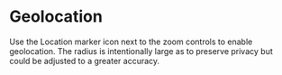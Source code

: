 # Geolocation
Use the Location marker icon next to the zoom controls to enable geolocation.  The radius is intentionally large as to preserve privacy but could be adjusted to a greater accuracy.
